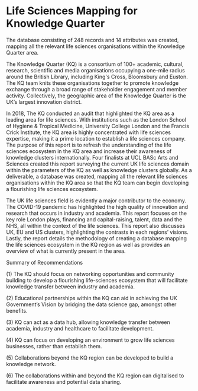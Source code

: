 # Life Sciences Mapping for Knowledge Quarter

The database consisting of 248 records and 14 attributes was created, mapping all the relevant life sciences organisations within the Knowledge Quarter area.

The Knowledge Quarter (KQ) is a consortium of 100+ academic, cultural, research, scientific and media organisations occupying a one-mile radius around the British Library, including King's Cross, Bloomsbury and Euston. The KQ team knits these organisations together to promote knowledge exchange through a broad range of stakeholder engagement and member activity. Collectively, the geographic area of the Knowledge Quarter is the UK’s largest innovation district.

In 2018, The KQ conducted an audit that highlighted the KQ area as a leading area for life sciences. With institutions such as the London School of Hygiene & Tropical Medicine, University College London and the Francis Crick Institute, the KQ area is highly concentrated with life sciences expertise, making it a prime location to establish a life sciences company. The purpose of this report is to refresh the understanding of the life sciences ecosystem in the KQ area and increase their awareness of knowledge clusters internationally. Four finalists at UCL BASc Arts and Sciences created this report surveying the current UK life sciences domain within the parameters of the KQ as well as knowledge clusters globally. As a deliverable, a database was created, mapping all the relevant life sciences organisations within the KQ area so that the KQ team can begin developing a flourishing life sciences ecosystem.

The UK life sciences field is evidently a major contributor to the economy. The COVID-19 pandemic has highlighted the high quality of innovation and research that occurs in industry and academia. This report focuses on the key role London plays, financing and capital-raising, talent, data and the NHS, all within the context of the life sciences. This report also discusses UK, EU and US clusters, highlighting the contrasts in each regions’ visions. Lastly, the report details the methodology of creating a database mapping the life sciences ecosystem in the KQ region as well as provides an overview of what is currently present in the area.

Summary of Recommendations

(1) The KQ should focus on networking opportunities and community building to develop a flourishing life-sciences ecosystem that will facilitate knowledge transfer between industry and academia.

(2) Educational partnerships within the KQ can aid in achieving the UK Government’s Vision by bridging the data science gap, amongst other benefits.

(3) KQ can act as a data hub, allowing knowledge transfer between academia, industry and healthcare to facilitate development.

(4) KQ can focus on developing an environment to grow life sciences businesses, rather than establish them.

(5) Collaborations beyond the KQ region can be developed to build a knowledge network.

(6) The collaborations within and beyond the KQ region can digitalised to facilitate awareness
and potential data sharing.
